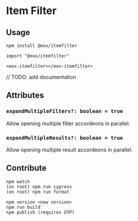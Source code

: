 # Item Filter

## Usage

```
npm install @eox/itemfilter
```

```
import "@eox/itemfilter"

<eox-itemfilter></eox-itemfilter>
```

// TODO: add documentation

## Attributes

### `expandMultipleFilters?: boolean = true`

Allow opening multiple filter accordeons in parallel.

### `expandMultipleResults?: boolean = true`

Allow opening multiple result accordeons in parallel.

## Contribute

```
npm watch
(on root) npm run cypress
(on root) npm run format

npm version <new version>
npm run build
npm publish (requires OTP)
```

